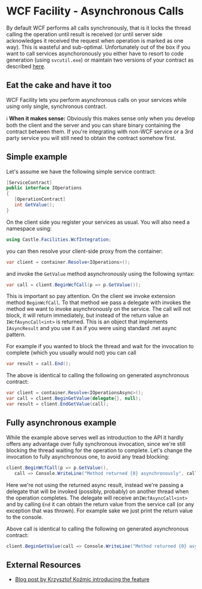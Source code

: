 # WCF Facility - Asynchronous Calls

By default WCF performs all calls synchronously, that is it locks the thread calling the operation until result is
received (or until server side acknowledges it received the request when operation is marked as one way). This is
wasteful and sub-optimal. Unfortunately out of the box if you want to call services asynchoronously you either have to
resort to code generation (using `svcutil.exe`) or maintain two versions of your contract as
described [here](http://ayende.com/Blog/archive/2008/03/29/WCF-Async-without-proxies.aspx).

## Eat the cake and have it too

WCF Facility lets you perform asynchronous calls on your services while using only single, synchronous contract.

:information_source: **When it makes sense:** Obviously this makes sense only when you develop both the client and the
server and you can share binary containing the contract between them. If you're integrating with non-WCF service or a
3rd party service you will still need to obtain the contract somehow first.

## Simple example

Let's assume we have the following simple service contract:

```csharp
[ServiceContract]
public interface IOperations
{
   [OperationContract]
   int GetValue();
}
```

On the client side you register your services as usual. You will also need a namespace using:

```csharp
using Castle.Facilities.WcfIntegration;
```

you can then resolve your client-side proxy from the container:

```csharp
var client = container.Resolve<IOperations>();
```

and invoke the `GetValue` method asynchronously using the following syntax:

```csharp
var call = client.BeginWcfCall(p => p.GetValue());
```

This is important so pay attention. On the client we invoke extension method `BeginWcfCall`. To that method we pass a
delegate with invokes the method we want to invoke asynchronously on the service. The call will not block, it will
return immediately, but instead of the return value an `IWcfAsyncCall<int>` is returned. This is an object that
implements `IAsyncResult` and you use it as if you were using standard .net async pattern.

For example if you wanted to block the thread and wait for the invocation to complete (which you usually would not) you
can call

```csharp
var result = call.End();
```

The above is identical to calling the following on generated asynchronous contract:

```csharp
var client = container.Resolve<IOperationsAsync>();
var call = client.BeginGetValue(delegate{}, null);
var result = client.EndGetValue(call);
```

## Fully asynchronous example

While the example above serves well as introduction to the API it hardly offers any advantage over fully synchronous
invocation, since we're still blocking the thread waiting for the operation to complete.
Let's change the invocation to fully asynchronous one, to avoid any tread blocking:

```csharp
client.BeginWcfCall(p => p.GetValue(),
   call => Console.WriteLine("Method returned {0} asynchronously", call.End()), null);
```

Here we're not using the returned async result, instead we're passing a delegate that will be invoked (possibly,
probably) on another thread when the operation completes. The delegate will receive an`IWcfAsyncCall<int>` and by
calling `End` it can obtain the return value from the service call (or any exception that was thrown). For example sake
we just print the return value to the console.

Above call is identical to calling the following on generated asynchronous contract:

```csharp
client.BeginGetValue(call => Console.WriteLine("Method returned {0} asynchronously", client.EndGetValue(call)), null);
```

## External Resources

* [Blog post by Krzysztof Koźmic introducing the feature](http://kozmic.pl/2009/08/09/making-asynchronous-wcf-calls-without-svcutil/)